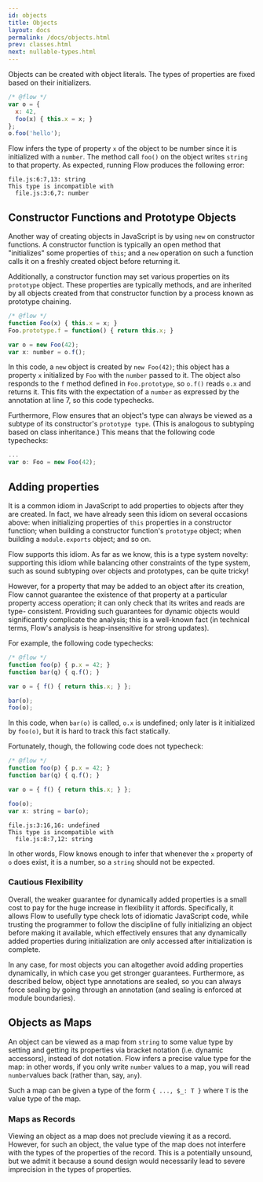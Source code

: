 ```yaml
---
id: objects
title: Objects
layout: docs
permalink: /docs/objects.html
prev: classes.html
next: nullable-types.html
---
```


Objects can be created with object literals. The types of properties are fixed
based on their initializers.

```javascript
/* @flow */
var o = {
  x: 42,
  foo(x) { this.x = x; }
};
o.foo('hello');
```

Flow infers the type of property `x` of the object to be number since it is
initialized with a `number`. The method call `foo()` on the object writes
`string` to that property. As expected, running Flow produces the following
error:

```bbcode
file.js:6:7,13: string
This type is incompatible with
  file.js:3:6,7: number
```

## Constructor Functions and Prototype Objects

Another way of creating objects in JavaScript is by using `new` on
constructor functions. A constructor function is typically an open method
that "initializes" some properties of `this`; and a `new` operation on such a
function calls it on a freshly created object before returning it.

Additionally, a constructor function may set various properties on its
`prototype` object. These properties are typically methods, and are inherited
by all objects created from that constructor function by a process known as
prototype chaining.

```javascript
/* @flow */
function Foo(x) { this.x = x; }
Foo.prototype.f = function() { return this.x; }

var o = new Foo(42);
var x: number = o.f();
```

In this code, a `new` object is created by `new Foo(42)`; this object has a
property `x` initialized by `Foo` with the `number` passed to it. The object
also responds to the `f` method defined in `Foo.prototype`, so `o.f()` reads
`o.x` and returns it. This fits with the expectation of a `number` as
expressed by the annotation at line 7, so this code typechecks.

Furthermore, Flow ensures that an object's type can always be viewed as a
subtype of its constructor's `prototype type`. (This is analogous to subtyping
based on class inheritance.) This means that the following code typechecks:

```javascript
...
var o: Foo = new Foo(42);
```

## Adding properties

It is a common idiom in JavaScript to add properties to objects after they are
created. In fact, we have already seen this idiom on several occasions above:
when initializing properties of `this` properties in a constructor function;
when building a constructor function's `prototype` object; when building a
`module.exports` object; and so on.

Flow supports this idiom. As far as we know, this is a type system novelty:
supporting this idiom while balancing other constraints of the type system,
such as sound subtyping over objects and prototypes, can be quite tricky!

However, for a property that may be added to an object after its creation,
Flow cannot guarantee the existence of that property at a particular property
access operation; it can only check that its writes and reads are type-
consistent. Providing such guarantees for dynamic objects would significantly
complicate the analysis; this is a well-known fact (in technical terms, Flow's
analysis is heap-insensitive for strong updates).

For example, the following code typechecks:

```javascript
/* @flow */
function foo(p) { p.x = 42; }
function bar(q) { q.f(); }

var o = { f() { return this.x; } };

bar(o);
foo(o);
```

In this code, when `bar(o)` is called, `o.x` is undefined; only later is it
initialized by `foo(o)`, but it is hard to track this fact statically.

Fortunately, though, the following code does not typecheck:

```javascript
/* @flow */
function foo(p) { p.x = 42; }
function bar(q) { q.f(); }

var o = { f() { return this.x; } };

foo(o);
var x: string = bar(o);
```

```bbcode
file.js:3:16,16: undefined
This type is incompatible with
  file.js:8:7,12: string
```

In other words, Flow knows enough to infer that whenever the `x` property of
`o` does exist, it is a number, so a `string` should not be expected.

### Cautious Flexibility

Overall, the weaker guarantee for dynamically added properties is a small cost
to pay for the huge increase in flexibility it affords. Specifically, it
allows Flow to usefully type check lots of idiomatic JavaScript code, while
trusting the programmer to follow the discipline of fully initializing an
object before making it available, which effectively ensures that any
dynamically added properties during initialization are only accessed after
initialization is complete.

In any case, for most objects you can altogether avoid adding properties
dynamically, in which case you get stronger guarantees. Furthermore, as
described below, object type annotations are sealed, so you can always force
sealing by going through an annotation (and sealing is enforced at module
boundaries).

## Objects as Maps

An object can be viewed as a map from `string` to some value type by setting
and getting its properties via bracket notation (i.e. dynamic accessors),
instead of dot notation. Flow infers a precise value type for the map: in
other words, if you only write `number` values to a map, you will read `number`values back (rather than, say, `any`).

Such a map can be given a type of the form `{ ..., $_: T }` where `T` is the
value type of the map.

### Maps as Records

Viewing an object as a map does not preclude viewing it as a record. However,
for such an object, the value type of the map does not interfere with the
types of the properties of the record. This is a potentially unsound, but we
admit it because a sound design would necessarily lead to severe imprecision
in the types of properties.

